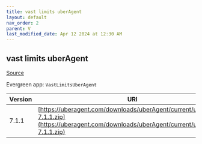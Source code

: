 ```yaml
---
title: vast limits uberAgent
layout: default
nav_order: 2
parent: V
last_modified_date: Apr 12 2024 at 12:30 AM
---
```


## vast limits uberAgent

[Source](https://uberagent.com/)

Evergreen app: `VastLimitsUberAgent`

| Version | URI                                                                                                                                            |
| ------- | ---------------------------------------------------------------------------------------------------------------------------------------------- |
| 7.1.1   | [https://uberagent.com/downloads/uberAgent/current/uberAgent-7.1.1.zip](https://uberagent.com/downloads/uberAgent/current/uberAgent-7.1.1.zip) |
